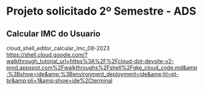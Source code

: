 # Projeto solicitado 2º Semestre - ADS
## Calcular IMC do Usuario

cloud_shell_editor_calcular_imc_08-2023
<br>
https://shell.cloud.google.com/?walkthrough_tutorial_url=https%3A%2F%2Fcloud-dot-devsite-v2-prod.appspot.com%2Fwalkthroughs%2Fshell%2Fgke_cloud_code.md&amp;%3Bshow=ide&amp;%3Benvironment_deployment=ide&amp;hl=pt-br&amp;pli=1&amp;show=ide%2Cterminal
<!--
 Para Implementar dentro do Github busquei o caminho para execução no terminal cloud: gh repo clone LuccasPoontes/cloud_shell_editor_calcular_imc_08-2023
 
 Após logar no sistema: gh auth login
 
 What account do you want to log into? GitHub.com
 
 What is your preferred protocol for Git operations? HTTPS
 
 Authenticate Git with your GitHub credentials? Yes
 
 How would you like to authenticate GitHub CLI? Login with a web browser
 
 Me informa um codigo: First copy your one-time code: 71010-1010D
 
 Press Enter to open github.com in your browser... 
 
 https://github.com/login/device
 
 depois de toda conexão realizada e autorizado, lancei a linha para repositorio ser gerado por final gh repo clone LuccasPoontes/cloud_shell_editor_calcular_imc_08-2023

 -->


